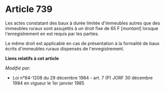 # Article 739

Les actes constatant des baux à durée limitée d'immeubles autres que des immeubles ruraux sont assujettis à un droit fixe de
65 F [*montant*] lorsque l'enregistrement en est requis par les parties.

Le même droit est applicable en cas de présentation à la formalité de baux écrits d'immeubles ruraux dispensés de
l'enregistrement.

**Liens relatifs à cet article**

_Modifié par_:

  - Loi n°84-1208 du 29 décembre 1984 - art. 7 (P) JORF 30 décembre 1984 en vigueur le 1er janvier 1985
